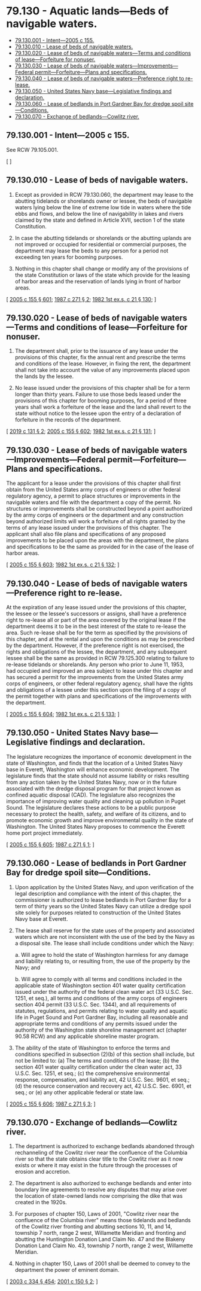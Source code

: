 # 79.130 - Aquatic lands—Beds of navigable waters.
* [79.130.001 - Intent—2005 c 155.](#79130001---intent2005-c-155)
* [79.130.010 - Lease of beds of navigable waters.](#79130010---lease-of-beds-of-navigable-waters)
* [79.130.020 - Lease of beds of navigable waters—Terms and conditions of lease—Forfeiture for nonuser.](#79130020---lease-of-beds-of-navigable-watersterms-and-conditions-of-leaseforfeiture-for-nonuser)
* [79.130.030 - Lease of beds of navigable waters—Improvements—Federal permit—Forfeiture—Plans and specifications.](#79130030---lease-of-beds-of-navigable-watersimprovementsfederal-permitforfeitureplans-and-specifications)
* [79.130.040 - Lease of beds of navigable waters—Preference right to re-lease.](#79130040---lease-of-beds-of-navigable-waterspreference-right-to-re-lease)
* [79.130.050 - United States Navy base—Legislative findings and declaration.](#79130050---united-states-navy-baselegislative-findings-and-declaration)
* [79.130.060 - Lease of bedlands in Port Gardner Bay for dredge spoil site—Conditions.](#79130060---lease-of-bedlands-in-port-gardner-bay-for-dredge-spoil-siteconditions)
* [79.130.070 - Exchange of bedlands—Cowlitz river.](#79130070---exchange-of-bedlandscowlitz-river)
## 79.130.001 - Intent—2005 c 155.
See RCW 79.105.001.

\[ \]

## 79.130.010 - Lease of beds of navigable waters.
1. Except as provided in RCW 79.130.060, the department may lease to the abutting tidelands or shorelands owner or lessee, the beds of navigable waters lying below the line of extreme low tide in waters where the tide ebbs and flows, and below the line of navigability in lakes and rivers claimed by the state and defined in Article XVII, section 1 of the state Constitution.

2. In case the abutting tidelands or shorelands or the abutting uplands are not improved or occupied for residential or commercial purposes, the department may lease the beds to any person for a period not exceeding ten years for booming purposes.

3. Nothing in this chapter shall change or modify any of the provisions of the state Constitution or laws of the state which provide for the leasing of harbor areas and the reservation of lands lying in front of harbor areas.

\[ [2005 c 155 § 601](https://lawfilesext.leg.wa.gov/biennium/2005-06/Pdf/Bills/Session%20Laws/House/1491-S.SL.pdf?cite=2005%20c%20155%20§%20601); [1987 c 271 § 2](https://leg.wa.gov/CodeReviser/documents/sessionlaw/1987c271.pdf?cite=1987%20c%20271%20§%202); [1982 1st ex.s. c 21 § 130](https://leg.wa.gov/CodeReviser/documents/sessionlaw/1982ex1c21.pdf?cite=1982%201st%20ex.s.%20c%2021%20§%20130); \]

## 79.130.020 - Lease of beds of navigable waters—Terms and conditions of lease—Forfeiture for nonuser.
1. The department shall, prior to the issuance of any lease under the provisions of this chapter, fix the annual rent and prescribe the terms and conditions of the lease. However, in fixing the rent, the department shall not take into account the value of any improvements placed upon the lands by the lessee.

2. No lease issued under the provisions of this chapter shall be for a term longer than thirty years. Failure to use those beds leased under the provisions of this chapter for booming purposes, for a period of three years shall work a forfeiture of the lease and the land shall revert to the state without notice to the lessee upon the entry of a declaration of forfeiture in the records of the department.

\[ [2019 c 131 § 2](https://lawfilesext.leg.wa.gov/biennium/2019-20/Pdf/Bills/Session%20Laws/House/1849-S.SL.pdf?cite=2019%20c%20131%20§%202); [2005 c 155 § 602](https://lawfilesext.leg.wa.gov/biennium/2005-06/Pdf/Bills/Session%20Laws/House/1491-S.SL.pdf?cite=2005%20c%20155%20§%20602); [1982 1st ex.s. c 21 § 131](https://leg.wa.gov/CodeReviser/documents/sessionlaw/1982ex1c21.pdf?cite=1982%201st%20ex.s.%20c%2021%20§%20131); \]

## 79.130.030 - Lease of beds of navigable waters—Improvements—Federal permit—Forfeiture—Plans and specifications.
The applicant for a lease under the provisions of this chapter shall first obtain from the United States army corps of engineers or other federal regulatory agency, a permit to place structures or improvements in the navigable waters and file with the department a copy of the permit. No structures or improvements shall be constructed beyond a point authorized by the army corps of engineers or the department and any construction beyond authorized limits will work a forfeiture of all rights granted by the terms of any lease issued under the provisions of this chapter. The applicant shall also file plans and specifications of any proposed improvements to be placed upon the areas with the department, the plans and specifications to be the same as provided for in the case of the lease of harbor areas.

\[ [2005 c 155 § 603](https://lawfilesext.leg.wa.gov/biennium/2005-06/Pdf/Bills/Session%20Laws/House/1491-S.SL.pdf?cite=2005%20c%20155%20§%20603); [1982 1st ex.s. c 21 § 132](https://leg.wa.gov/CodeReviser/documents/sessionlaw/1982ex1c21.pdf?cite=1982%201st%20ex.s.%20c%2021%20§%20132); \]

## 79.130.040 - Lease of beds of navigable waters—Preference right to re-lease.
At the expiration of any lease issued under the provisions of this chapter, the lessee or the lessee's successors or assigns, shall have a preference right to re-lease all or part of the area covered by the original lease if the department deems it to be in the best interest of the state to re-lease the area. Such re-lease shall be for the term as specified by the provisions of this chapter, and at the rental and upon the conditions as may be prescribed by the department. However, if the preference right is not exercised, the rights and obligations of the lessee, the department, and any subsequent lessee shall be the same as provided in RCW 79.125.300 relating to failure to re-lease tidelands or shorelands. Any person who prior to June 11, 1953, had occupied and improved an area subject to lease under this chapter and has secured a permit for the improvements from the United States army corps of engineers, or other federal regulatory agency, shall have the rights and obligations of a lessee under this section upon the filing of a copy of the permit together with plans and specifications of the improvements with the department.

\[ [2005 c 155 § 604](https://lawfilesext.leg.wa.gov/biennium/2005-06/Pdf/Bills/Session%20Laws/House/1491-S.SL.pdf?cite=2005%20c%20155%20§%20604); [1982 1st ex.s. c 21 § 133](https://leg.wa.gov/CodeReviser/documents/sessionlaw/1982ex1c21.pdf?cite=1982%201st%20ex.s.%20c%2021%20§%20133); \]

## 79.130.050 - United States Navy base—Legislative findings and declaration.
The legislature recognizes the importance of economic development in the state of Washington, and finds that the location of a United States Navy base in Everett, Washington will enhance economic development. The legislature finds that the state should not assume liability or risks resulting from any action taken by the United States Navy, now or in the future associated with the dredge disposal program for that project known as confined aquatic disposal (CAD). The legislature also recognizes the importance of improving water quality and cleaning up pollution in Puget Sound. The legislature declares these actions to be a public purpose necessary to protect the health, safety, and welfare of its citizens, and to promote economic growth and improve environmental quality in the state of Washington. The United States Navy proposes to commence the Everett home port project immediately.

\[ [2005 c 155 § 605](https://lawfilesext.leg.wa.gov/biennium/2005-06/Pdf/Bills/Session%20Laws/House/1491-S.SL.pdf?cite=2005%20c%20155%20§%20605); [1987 c 271 § 1](https://leg.wa.gov/CodeReviser/documents/sessionlaw/1987c271.pdf?cite=1987%20c%20271%20§%201); \]

## 79.130.060 - Lease of bedlands in Port Gardner Bay for dredge spoil site—Conditions.
1. Upon application by the United States Navy, and upon verification of the legal description and compliance with the intent of this chapter, the commissioner is authorized to lease bedlands in Port Gardner Bay for a term of thirty years so the United States Navy can utilize a dredge spoil site solely for purposes related to construction of the United States Navy base at Everett.

2. The lease shall reserve for the state uses of the property and associated waters which are not inconsistent with the use of the bed by the Navy as a disposal site. The lease shall include conditions under which the Navy:

   a. Will agree to hold the state of Washington harmless for any damage and liability relating to, or resulting from, the use of the property by the Navy; and

   b. Will agree to comply with all terms and conditions included in the applicable state of Washington section 401 water quality certification issued under the authority of the federal clean water act (33 U.S.C. Sec. 1251, et seq.), all terms and conditions of the army corps of engineers section 404 permit (33 U.S.C. Sec. 1344), and all requirements of statutes, regulations, and permits relating to water quality and aquatic life in Puget Sound and Port Gardner Bay, including all reasonable and appropriate terms and conditions of any permits issued under the authority of the Washington state shoreline management act (chapter 90.58 RCW) and any applicable shoreline master program.

3. The ability of the state of Washington to enforce the terms and conditions specified in subsection (2)(b) of this section shall include, but not be limited to: (a) The terms and conditions of the lease; (b) the section 401 water quality certification under the clean water act, 33 U.S.C. Sec. 1251, et seq.; (c) the comprehensive environmental response, compensation, and liability act, 42 U.S.C. Sec. 9601, et seq.; (d) the resource conservation and recovery act, 42 U.S.C. Sec. 6901, et seq.; or (e) any other applicable federal or state law.

\[ [2005 c 155 § 606](https://lawfilesext.leg.wa.gov/biennium/2005-06/Pdf/Bills/Session%20Laws/House/1491-S.SL.pdf?cite=2005%20c%20155%20§%20606); [1987 c 271 § 3](https://leg.wa.gov/CodeReviser/documents/sessionlaw/1987c271.pdf?cite=1987%20c%20271%20§%203); \]

## 79.130.070 - Exchange of bedlands—Cowlitz river.
1. The department is authorized to exchange bedlands abandoned through rechanneling of the Cowlitz river near the confluence of the Columbia river so that the state obtains clear title to the Cowlitz river as it now exists or where it may exist in the future through the processes of erosion and accretion.

2. The department is also authorized to exchange bedlands and enter into boundary line agreements to resolve any disputes that may arise over the location of state-owned lands now comprising the dike that was created in the 1920s.

3. For purposes of chapter 150, Laws of 2001, "Cowlitz river near the confluence of the Columbia river" means those tidelands and bedlands of the Cowlitz river fronting and abutting sections 10, 11, and 14, township 7 north, range 2 west, Willamette Meridian and fronting and abutting the Huntington Donation Land Claim No. 47 and the Blakeny Donation Land Claim No. 43, township 7 north, range 2 west, Willamette Meridian.

4. Nothing in chapter 150, Laws of 2001 shall be deemed to convey to the department the power of eminent domain.

\[ [2003 c 334 § 454](https://lawfilesext.leg.wa.gov/biennium/2003-04/Pdf/Bills/Session%20Laws/House/1252.SL.pdf?cite=2003%20c%20334%20§%20454); [2001 c 150 § 2](https://lawfilesext.leg.wa.gov/biennium/2001-02/Pdf/Bills/Session%20Laws/Senate/5863.SL.pdf?cite=2001%20c%20150%20§%202); \]

